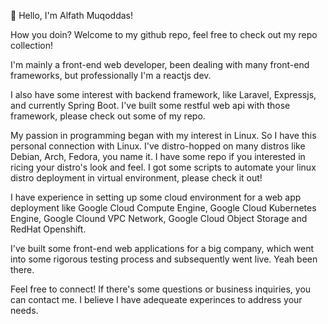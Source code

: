 👋 Hello, I'm Alfath Muqoddas!

How you doin? Welcome to my github repo, feel free to check out my repo collection!

I'm mainly a front-end web developer, been dealing with many front-end frameworks, but professionally I'm a reactjs dev.

I also have some interest with backend framework, like Laravel, Expressjs, and currently Spring Boot. I've built some restful web api with those framework, please check out some of my repo.

My passion in programming began with my interest in Linux. So I have this personal connection with Linux. I've distro-hopped on many distros like Debian, Arch, Fedora, you name it. I have some repo if you interested in ricing your distro's look and feel. I got some scripts to automate your linux distro deployment in virtual environment, please check it out!

I have experience in setting up some cloud environment for a web app deployment like Google Cloud Compute Engine, Google Cloud Kubernetes Engine, Google Clound VPC Network, Google Cloud Object Storage and RedHat Openshift.

I've built some front-end web applications for a big company, which went into some rigorous testing process and subsequently went live. Yeah been there.

Feel free to connect! If there's some questions or business inquiries, you can contact me. I believe I have adequeate experinces to address your needs.


